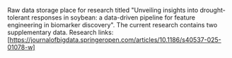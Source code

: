 Raw data storage place for research titled "Unveiling insights into drought-tolerant responses in soybean: a data-driven pipeline for feature engineering in biomarker discovery".
The current research contains two supplementary data. Research links: [https://journalofbigdata.springeropen.com/articles/10.1186/s40537-025-01078-w]

